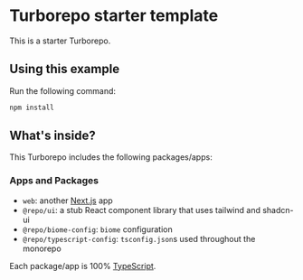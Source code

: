 # Turborepo starter template

This is a starter Turborepo.

## Using this example

Run the following command:

```sh
npm install
```

## What's inside?

This Turborepo includes the following packages/apps:

### Apps and Packages

- `web`: another [Next.js](https://nextjs.org/) app
- `@repo/ui`: a stub React component library that uses tailwind and shadcn-ui
- `@repo/biome-config`: `biome` configuration
- `@repo/typescript-config`: `tsconfig.json`s used throughout the monorepo

Each package/app is 100% [TypeScript](https://www.typescriptlang.org/).